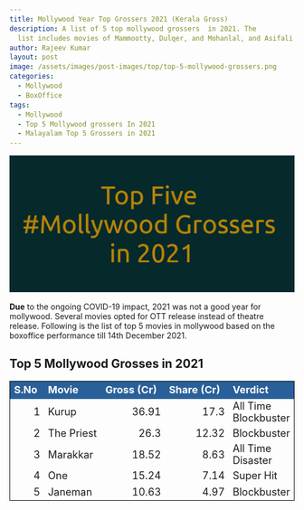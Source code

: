 ```yaml
---
title: Mollywood Year Top Grossers 2021 (Kerala Gross)
description: A list of 5 top mollywood grossers  in 2021. The
  list includes movies of Mammootty, Dulqer, and Mohanlal, and Asifali movies.
author: Rajeev Kumar
layout: post
image: /assets/images/post-images/top/top-5-mollywood-grossers.png
categories:
  - Mollywood
  - BoxOffice
tags:
  - Mollywood
  - Top 5 Mollywood grossers In 2021
  - Malayalam Top 5 Grossers in 2021
---
```


![Top 5 Mollywood grossers in 2021](/assets/images/post-images/top/top-5-mollywood-grossers.png)

**Due** to the ongoing COVID-19 impact, 2021 was not a good year for mollywood. Several movies opted for OTT release instead of theatre release. Following is the list of top 5 movies in mollywood based on the boxoffice performance till 14th December 2021.

## Top 5 Mollywood Grosses in 2021
<table cellspacing="0" border="0">
	<colgroup width="61"></colgroup>
	<colgroup width="102"></colgroup>
	<colgroup width="117" span="2"></colgroup>
	<colgroup width="105"></colgroup>
	<tbody><tr>
		<td style="border-top: 1px solid #000000; border-left: 1px solid #000000" height="26" bgcolor="#2A6099" align="left"><b><font size="4" color="#FFFFFF">S.No</font></b></td>
		<td style="border-top: 1px solid #000000" bgcolor="#2A6099" align="left"><b><font size="4" color="#FFFFFF">Movie</font></b></td>
		<td style="border-top: 1px solid #000000" bgcolor="#2A6099" align="left"><b><font size="4" color="#FFFFFF">Gross (Cr)</font></b></td>
		<td style="border-top: 1px solid #000000" bgcolor="#2A6099" align="left"><b><font size="4" color="#FFFFFF">Share (Cr)</font></b></td>
		<td style="border-top: 1px solid #000000; border-right: 1px solid #000000" bgcolor="#2A6099" align="left"><b><font size="4" color="#FFFFFF">Verdict</font></b></td>
	</tr>
	<tr>
		<td style="border-left: 1px solid #000000" sdval="1" sdnum="16393;" height="23" align="right"><font size="4">1</font></td>
		<td align="left"><font size="4">Kurup</font></td>
		<td sdval="36.91" sdnum="16393;" align="right"><font size="4">36.91</font></td>
		<td sdval="17.3" sdnum="16393;" align="right"><font size="4">17.3</font></td>
		<td style="border-right: 1px solid #000000" align="left"><font size="4">All Time Blockbuster</font></td>
	</tr>
	<tr>
		<td style="border-left: 1px solid #000000" sdval="2" sdnum="16393;" height="23" align="right"><font size="4">2</font></td>
		<td align="left"><font size="4">The Priest</font></td>
		<td sdval="26.3" sdnum="16393;" align="right"><font size="4">26.3</font></td>
		<td sdval="12.32" sdnum="16393;" align="right"><font size="4">12.32</font></td>
		<td style="border-right: 1px solid #000000" align="left"><font size="4">Blockbuster</font></td>
	</tr>
	<tr>
		<td style="border-left: 1px solid #000000" sdval="3" sdnum="16393;" height="23" align="right"><font size="4">3</font></td>
		<td align="left"><font size="4">Marakkar</font></td>
		<td sdval="18.52" sdnum="16393;" align="right"><font size="4">18.52</font></td>
		<td sdval="8.63" sdnum="16393;" align="right"><font size="4">8.63</font></td>
		<td style="border-right: 1px solid #000000" align="left"><font size="4">All Time Disaster</font></td>
	</tr>
	<tr>
		<td style="border-left: 1px solid #000000" sdval="4" sdnum="16393;" height="23" align="right"><font size="4">4</font></td>
		<td align="left"><font size="4">One</font></td>
		<td sdval="15.24" sdnum="16393;" align="right"><font size="4">15.24</font></td>
		<td sdval="7.14" sdnum="16393;" align="right"><font size="4">7.14</font></td>
		<td style="border-right: 1px solid #000000" align="left"><font size="4">Super Hit</font></td>
	</tr>
	<tr>
		<td style="border-bottom: 1px solid #000000; border-left: 1px solid #000000" sdval="5" sdnum="16393;" height="23" align="right"><font size="4">5</font></td>
		<td style="border-bottom: 1px solid #000000" align="left"><font size="4">Janeman</font></td>
		<td style="border-bottom: 1px solid #000000" sdval="10.63" sdnum="16393;" align="right"><font size="4">10.63</font></td>
		<td style="border-bottom: 1px solid #000000" sdval="4.97" sdnum="16393;" align="right"><font size="4">4.97</font></td>
		<td style="border-bottom: 1px solid #000000; border-right: 1px solid #000000" align="left"><font size="4">Blockbuster</font></td>
	</tr>
</tbody></table>
